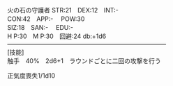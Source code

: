 火の石の守護者
STR:21　DEX:12　INT:-   
CON:42　APP:- 　POW:30    
SIZ:18　SAN:- 　EDU:-   
H P:30　M P:30　回避:24 db:+1d6   
――――――――――――――――――――――――――  
[技能]  
触手　40%　2d6+1　ラウンドごとに二回の攻撃を行う

正気度喪失1/1d10